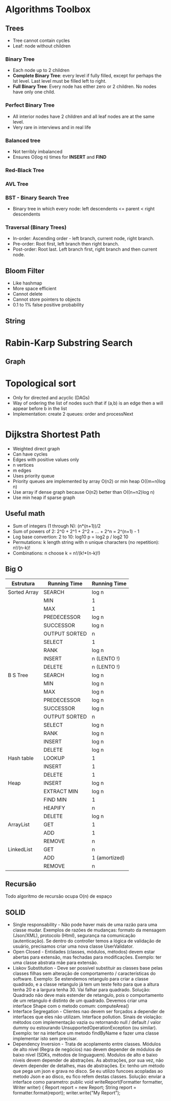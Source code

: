 # Algorithms Toolbox

## Trees

* Tree cannot contain cycles
* Leaf: node without children

### Binary Tree 
* Each node up to 2 children
* __Complete Binary Tree__: every level if fully filled, except for perhaps the lst level. Last level must be filled left to right.
* __Full Binary Tree__: Every node has either zero or 2 children. No nodes have only one child.

### Perfect Binary Tree
* All interior nodes have 2 children and all leaf nodes are at the same level. 
* Very rare in interviews and in real life

### Balanced tree
* Not terribly imbalanced
* Ensures O(log n) times for **INSERT** and **FIND**

### Red-Black Tree

### AVL Tree

### BST - Binary Search Tree
* Binary tree in which every node: left descendents <= parent < right descendents 

### Traversal (Binary Trees)
* In-order: Ascending order - left branch, current node, right branch.
* Pre-order: Root first, left branch then right branch.
* Post-order: Root last. Left branch first, right branch and then current node.

## Bloom Filter
* Like hashmap
* More space efficient
* Cannot delete
* Cannot store pointers to objects
* 0.1 to 1% false positive probability

## String

# Rabin-Karp Substring Search

## Graph

# Topological sort
* Only for directed and acyclic (DAGs)
* Way of ordering the list of nodes such that if (a,b) is an edge then a will appear before b in the list
* Implementation: create 2 queues: order and processNext

# Dijkstra Shortest Path
* Weighted direct graph
* Can have cycles
* Edges with positive values only
* n vertices
* m edges
* Uses priority queue
* Priority queues are implemented by array O(n2) or min heap O((m+n)log n)
* Use array if dense graph because O(n2) better than O((n+n2)log n)
* Use min heap if sparse graph
 

## Useful math
* Sum of integers (1 through N): (n*(n+1))/2
* Sum of powers of 2: 2^0 + 2^1 + 2^2 + ... + 2^n = 2^(n+1) - 1
* Log base convertion: 2 to 10: log10 p = log2 p / log2 10
* Permutations: k length string with n unique characters (no repetition): n!/(n-k)!
* Combinations: n choose k = n!/(k!*(n-k)!) 

## Big O

| Estrutura   | Running Time | Running Time |
|-------------|--------------|--------------|
| Sorted Array| SEARCH       | log n        |
|             | MIN          | 1            |
|             | MAX          | 1            |
|             | PREDECESSOR  | log n        |
|             | SUCCESSOR    | log n        |
|             | OUTPUT SORTED| n            |
|             | SELECT       | 1            |
|             | RANK         | log n        |
|             | INSERT       | n (LENTO !)  |
|             | DELETE       | n (LENTO !)  |
| B S Tree    | SEARCH       | log n        |
|             | MIN          | log n        |
|             | MAX          | log n        |
|             | PREDECESSOR  | log n        |
|             | SUCCESSOR    | log n        |
|             | OUTPUT SORTED| n            |
|             | SELECT       | log n        |
|             | RANK         | log n        |
|             | INSERT       | log n        |
|             | DELETE       | log n        |
| Hash table  | LOOKUP       | 1            |
|             | INSERT       | 1            |
|             | DELETE       | 1            |
| Heap        | INSERT       | log n        |
|             | EXTRACT MIN  | log n        |
|             | FIND MIN     | 1            |
|             | HEAPIFY      | n            |
|             | DELETE       | log n        |
| ArrayList   | GET          | 1            |
|             | ADD          | 1            |
|             | REMOVE       | n            |
| LinkedList  | GET          | n            |
|             | ADD          | 1 (amortized)|
|             | REMOVE       | n            |

## Recursão

Todo algoritmo de recursão ocupa O(n) de espaço

## SOLID

* Single responsability - Não pode haver mais de uma razão para uma classe mudar. Exemplos de razões de mudanças: formato da mensagem (Json/XML), protocolo (Html), segurança na comunicação (autenticação). Se dentro do controller temos a lógica de validação de usuário, precisamos criar uma nova classe UserValidator.
* Open Closed  - Entidades (classes, módulos, métodos) devem estar abertas para extensão, mas fechadas para modificações. Exemplo: ter uma classe abstrata mãe para extensão.
* Liskov Substitution - Deve ser possível substituir as classes base pelas classes filhas sem alteração de comportamento / características do software. Exemplo: Se estendemos retangulo para criar a classe quadrado, e a classe retangulo já tem um teste feito para que a altura tenha 20 e a largura tenha 30. Vai falhar para quadrado. Solução: Quadrado não deve mais estender de retangulo, pois o comportamento de um retangulo é distinto de um quadrado. Devemos criar uma interface Shape com o metodo comum: computeArea()
* Interface Segregation -  Clientes nao devem ser forçados a depender de interfaces que eles não utilizam. Interface pollution. Sinais de violação: métodos com implementação vazia ou retornando null / default / valor dummy ou estourando UnsupportedOperationException (ou similar). Exemplo: ter na interface um metodo findByName e fazer uma classe implementar isto sem precisar.  
* Dependency Inversion - Trata de acoplamento entre classes. Módulos de alto nível (Regra de negócios) nao devem depender de módulos de baixo nível (SDKs, métodos de linguaguem). Modulos de alto e baixo niveis devem depender de abstrações. As abstrações, por sua vez, não devem depender de detalhes, mas de abstrações. Ex: tenho um método que pega um json e grava no disco. Se eu utilizo funcoes acopladas ao metodo Json e ao disco, eu fico refem destas classes. Solução: enviar a interface como parametro: public void writeReport(Formatter formatter, Writer writer) { Report report = new Report; String report = formatter.format(report); writer.write("My Report");
